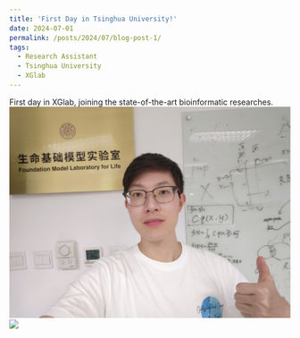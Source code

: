 ```yaml
---
title: 'First Day in Tsinghua University!'
date: 2024-07-01
permalink: /posts/2024/07/blog-post-1/
tags:
  - Research Assistant
  - Tsinghua University
  - XGlab
---
```


First day in XGlab, joining the state-of-the-art bioinformatic researches. 
<img src='/images/THU1.png'>  
<img src='/images/THU2.png'>

